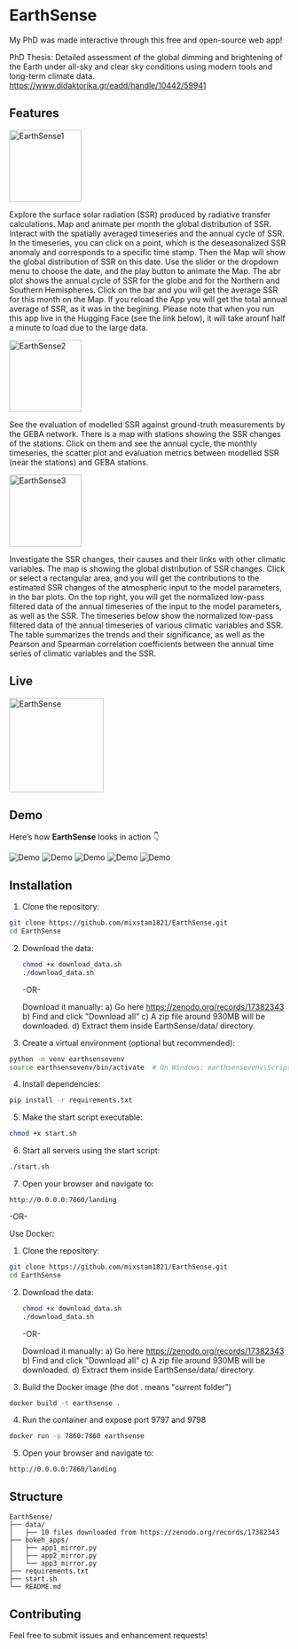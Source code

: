 # EarthSense

My PhD was made interactive through this free and open-source web app! 

PhD Thesis: Detailed assessment of the global dimming and brightening of the Earth under all-sky and clear sky conditions using modern tools and long-term climate data. 
https://www.didaktorika.gr/eadd/handle/10442/59941

## Features

<a href="#" style="pointer-events:none; cursor:default;">
  <img src="https://img.shields.io/badge/EarthSense1-deepskyblue" alt="EarthSense1" width="130">
</a>

Explore the surface solar radiation (SSR) produced by radiative transfer calculations. Map and animate per month the global distribution of SSR. Interact with the spatially averaged timeseries and the annual cycle of SSR.
In the timeseries, you can click on a point, which is the deseasonalized SSR anomaly and corresponds to a specific time stamp. Then the Map will show the global distribution of SSR on this date. Use the slider or the dropdown menu to choose the date, and the play button to animate the Map. The abr plot shows the annual cycle of SSR for the globe and for the Northern and Southern Hemispheres. Click on the bar and you will get the average SSR for this month on the Map. If you reload the App you will get the total annual average of SSR, as it was in the begining. Please note that when you run this app live in the Hugging Face (see the link below), it will take arounf half a minute to load due to the large data.


<a href="#" style="pointer-events:none; cursor:default;">
  <img src="https://img.shields.io/badge/EarthSense2-gold" alt="EarthSense2" width="130">
</a>

See the evaluation of modelled SSR against ground-truth measurements by the GEBA network. There is a map with stations showing the SSR changes of the stations. Click on them and see the annual cycle, the monthly timeseries, the scatter plot and evaluation metrics between modelled SSR (near the stations) and GEBA stations.


<a href="#" style="pointer-events:none; cursor:default;">
  <img src="https://img.shields.io/badge/EarthSense3-pink" alt="EarthSense3" width="130">
</a>

Investigate the SSR changes, their causes and their links with other climatic variables. The map is showing the global distribution of SSR changes. Click or select a rectangular area, and you will get the contributions to the estimated SSR changes of the atmospheric input to the model parameters, in the bar plots. On the top right, you will get the normalized low-pass filtered data of the annual timeseries of the input to the model parameters, as well as the SSR. The timeseries below show the normalized low-pass filtered data of the annual timeseries of various climatic variables and SSR. The table summarizes the trends and their significance, as well as the Pearson and Spearman correlation coefficients between the annual time series of climatic variables and the SSR.


## Live 
<a href="https://mixstam1453-earthsense.hf.space/landing" target="_blank" rel="noopener noreferrer">
  <img src="https://img.shields.io/badge/%20Open%20in%20Spaces-purple" alt="EarthSense" width="170">
</a>

## Demo
Here’s how **EarthSense** looks in action 👇  

![Demo](assets/ES1.gif)
![Demo](assets/ES2.gif)
![Demo](assets/ES3.gif)
![Demo](assets/ES4.gif)
![Demo](assets/ES5.gif)

## Installation

1. Clone the repository:
```bash
git clone https://github.com/mixstam1821/EarthSense.git
cd EarthSense
```
2. Download the data:
   ```bash
   chmod +x download_data.sh
   ./download_data.sh
   ```
   
   -OR-
   
   Download it manually:
   a) Go here https://zenodo.org/records/17382343
   b) Find and click "Download all"
   c) A zip file around 930MB will be downloaded.
   d) Extract them inside EarthSense/data/ directory.
   
3. Create a virtual environment (optional but recommended):
```bash
python -m venv earthsensevenv
source earthsensevenv/bin/activate  # On Windows: earthsensevenv\Scripts\activate
```

4. Install dependencies:
```bash
pip install -r requirements.txt
```

5. Make the start script executable:
```bash
chmod +x start.sh
```

6. Start all servers using the start script:
```bash
./start.sh
```

7. Open your browser and navigate to:
```
http://0.0.0.0:7860/landing
```

-OR-

Use Docker:

1. Clone the repository:
```bash
git clone https://github.com/mixstam1821/EarthSense.git
cd EarthSense
```
2. Download the data:
   ```bash
   chmod +x download_data.sh
   ./download_data.sh
   ```
   
   -OR-
   
   Download it manually:
   a) Go here https://zenodo.org/records/17382343
   b) Find and click "Download all"
   c) A zip file around 930MB will be downloaded.
   d) Extract them inside EarthSense/data/ directory.

3. Build the Docker image (the dot . means "current folder")
```bash
docker build -t earthsense .
```

4. Run the container and expose port 9797 and 9798
```bash
docker run -p 7860:7860 earthsense
```

5. Open your browser and navigate to:
```
http://0.0.0.0:7860/landing
```

## Structure

```
EarthSense/
├── data/
│   ├── 10 files downloaded from https://zenodo.org/records/17382343
├── bokeh_apps/
│   ├── app1_mirror.py
│   ├── app2_mirror.py
│   └── app3_mirror.py
├── requirements.txt
├── start.sh
└── README.md
```


## Contributing

Feel free to submit issues and enhancement requests!
